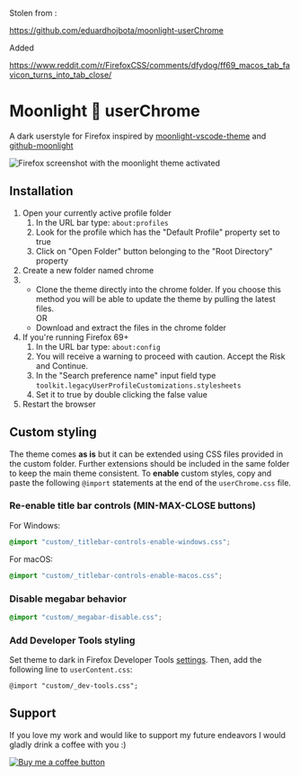 Stolen from :

https://github.com/eduardhojbota/moonlight-userChrome


Added

https://www.reddit.com/r/FirefoxCSS/comments/dfydog/ff69_macos_tab_favicon_turns_into_tab_close/


# Moonlight 🌌 userChrome
A dark userstyle for Firefox inspired by [moonlight-vscode-theme](https://github.com/atomiks/moonlight-vscode-theme) and [github-moonlight](https://github.com/Brettm12345/github-moonlight)

![Firefox screenshot with the moonlight theme activated](https://github.com/eduardhojbota/moonlight-userChrome/raw/master/preview.jpg)

## Installation

1. Open your currently active profile folder
    1. In the URL bar type: `about:profiles`
    2. Look for the profile which has the "Default Profile" property set to true
    3. Click on "Open Folder" button belonging to the "Root Directory" property
2. Create a new folder named chrome
3.  - Clone the theme directly into the chrome folder. If you choose this method you will be able to update the theme by pulling the latest files.  
      OR
    - Download and extract the files in the chrome folder
4. If you're running Firefox 69+
    1. In the URL bar type: `about:config`
    2. You will receive a warning to proceed with caution. Accept the Risk and Continue.
    3. In the "Search preference name" input field type `toolkit.legacyUserProfileCustomizations.stylesheets`
    4. Set it to true by double clicking the false value
5. Restart the browser

## Custom styling

The theme comes **as is** but it can be extended using CSS files provided in the custom folder. Further extensions should be included in the same folder to keep the main theme consistent.
To **enable** custom styles, copy and paste the following `@import` statements at the end of the `userChrome.css` file.

### Re-enable title bar controls (MIN-MAX-CLOSE buttons)

For Windows:

```css
@import "custom/_titlebar-controls-enable-windows.css";
```

For macOS:

```css
@import "custom/_titlebar-controls-enable-macos.css";
```

### Disable megabar behavior

```css
@import "custom/_megabar-disable.css";
```

### Add Developer Tools styling

Set theme to dark in Firefox Developer Tools [settings](https://developer.mozilla.org/en-US/docs/Tools/Settings). Then, add the following line to `userContent.css`:

```
@import "custom/_dev-tools.css";
```

## Support

If you love my work and would like to support my future endeavors I would gladly drink a coffee with you :)

[![Buy me a coffee button](https://github.com/eduardhojbota/moonlight-userChrome/raw/master/buymeacoffee.png)](https://www.buymeacoffee.com/eduardh)
